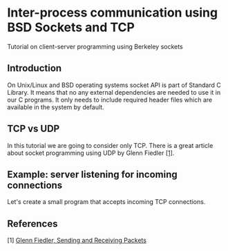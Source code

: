 # Inter-process communication using BSD Sockets and TCP

Tutorial on client-server programming using Berkeley sockets

## Introduction

On Unix/Linux and BSD operating systems socket API is part of Standard C Library.
It means that no any external dependencies are needed to use it in our C programs.
It only needs to include required header files which are available in the system by default.

## TCP vs UDP

In this tutorial we are going to consider only TCP.
There is a great article about socket programming using UDP by Glenn Fiedler [[1]](#1).

## Example: server listening for incoming connections

Let's create a small program that accepts incoming TCP connections.

## References

<a id="1">[1]</a>
[Glenn Fiedler, Sending and Receiving Packets](https://gafferongames.com/post/sending_and_receiving_packets/)

